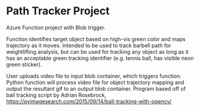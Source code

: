 # Path Tracker Project

Azure Function project with Blob trigger. 

Function identifies target object based on high-vis green color and maps trajectory as it moves. Intended to be used to track barbell path for weightlifting analysis, but can be used for tracking any object as long as it has an acceptable green tracking identifier (e.g. tennis ball, has visible neon green sticker). 

User uploads video file to input blob container, which triggers function. Python function will process video file for object trajectory mapping and output the resultant gif to an output blob container. 
Program based off of ball tracking script by Adrian Rosebrock, https://pyimagesearch.com/2015/09/14/ball-tracking-with-opencv/


